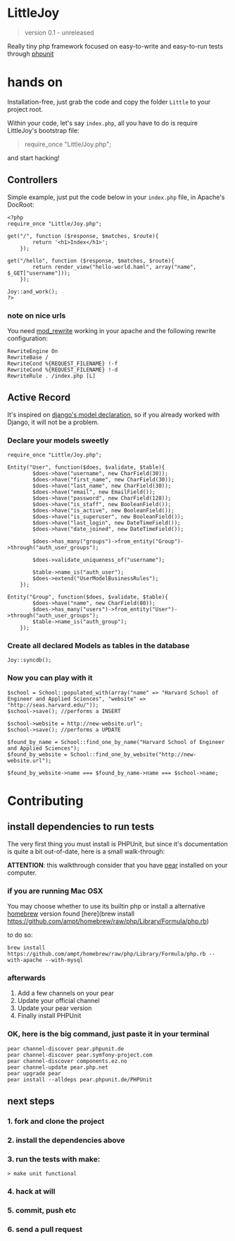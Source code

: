 # LittleJoy

> version 0.1 - unreleased

Really tiny php framework focused on easy-to-write and easy-to-run tests through [phpunit](http://phpunit.de)

# hands on

Installation-free, just grab the code and copy the folder `Little` to
your project root.

Within your code, let's say `index.php`, all you have to do is require LittleJoy's bootstrap file:

> require_once "Little/Joy.php";

and start hacking!

## Controllers

Simple example, just put the code below in your `index.php` file, in Apache's DocRoot:

    <?php
    require_once "Little/Joy.php";

    get("/", function ($response, $matches, $route){
            return '<h1>Index</h1>';
        });

    get("/hello", function ($response, $matches, $route){
            return render_view("hello-world.haml", array("name", $_GET["username"]));
        });

    Joy::and_work();
    ?>

### note on nice urls

You need [mod_rewrite](http://httpd.apache.org/docs/1.3/mod/mod_rewrite.html) working in your apache
and the following rewrite configuration:

    RewriteEngine On
    RewriteBase /
    RewriteCond %{REQUEST_FILENAME} !-f
    RewriteCond %{REQUEST_FILENAME} !-d
    RewriteRule . /index.php [L]

## Active Record

It's inspired on
[django's model declaration](http://docs.djangoproject.com/en/dev/topics/db/models/),
so if you already worked with Django, it will not be a problem.

### Declare your models sweetly

    require_once "Little/Joy.php";

    Entity("User", function($does, $validate, $table){
            $does->have("username", new CharField(30));
            $does->have("first_name", new CharField(30));
            $does->have("last_name", new CharField(30));
            $does->have("email", new EmailField());
            $does->have("password", new CharField(128));
            $does->have("is_staff", new BooleanField());
            $does->have("is_active", new BooleanField());
            $does->have("is_superuser", new BooleanField());
            $does->have("last_login", new DateTimeField());
            $does->have("date_joined", new DateTimeField());

            $does->has_many("groups")->from_entity("Group")->through("auth_user_groups");

            $does->validate_uniqueness_of("username");

            $table->name_is("auth_user");
            $does->extend("UserModelBusinessRules");
        });

    Entity("Group", function($does, $validate, $table){
            $does->have("name", new CharField(80));
            $does->has_many("users")->from_entity("User")->through("auth_user_groups");
            $table->name_is("auth_group");
        });


### Create all declared Models as tables in the database

    Joy::syncdb();

### Now you can play with it

    $school = School::populated_with(array("name" => "Harvard School of Engineer and Applied Sciences", "website" => "http://seas.harvard.edu/"));
    $school->save(); //performs a INSERT

    $school->website = http://new-website.url";
    $school->save(); //performs a UPDATE

    $found_by_name = School::find_one_by_name("Harvard School of Engineer and Applied Sciences");
    $found_by_website = School::find_one_by_website("http://new-website.url");

    $found_by_website->name === $found_by_name->name === $school->name;

# Contributing

## install dependencies to run tests

The very first thing you must install is PHPUnit, but since it's
documentation is quite a bit out-of-date, here is a small walk-through:

**ATTENTION**: this walkthrough consider that you have [pear](http://pear.php.net) installed on your computer.

### if you are running Mac OSX

You may choose whether to use its builtin php or install a alternative [homebrew](http://github.com/mxcl/homebrew/) version found [here](brew install https://github.com/ampt/homebrew/raw/php/Library/Formula/php.rb)

to do so:

    brew install https://github.com/ampt/homebrew/raw/php/Library/Formula/php.rb --with-apache --with-mysql


### afterwards

1. Add a few channels on your pear
2. Update your official channel
3. Update your pear version
4. Finally install PHPUnit

### OK, here is the big command, just paste it in your terminal

    pear channel-discover pear.phpunit.de
    pear channel-discover pear.symfony-project.com
    pear channel-discover components.ez.no
    pear channel-update pear.php.net
    pear upgrade pear
    pear install --alldeps pear.phpunit.de/PHPUnit

## next steps

### 1. fork and clone the project
### 2. install the dependencies above
### 3. run the tests with make:

    > make unit functional

### 4. hack at will
### 5. commit, push etc
### 6. send a pull request
